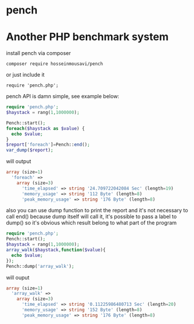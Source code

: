# pench
# Another PHP benchmark system
install pench via composer
```
composer require hosseinmousavi/pench
```
or just include it
```
require 'pench.php';
```
pench API is damn simple, see example below:

```php
require 'pench.php';
$haystack = rang(1,1000000);

Pench::start();
foreach($haystack as $value) {
  echo $value;
}
$report['foreach']=Pench::end();
var_dump($report);
```
will output
```php
array (size=1)
  'foreach' => 
    array (size=3)
      'time_elapsed' => string '24.709722042084 Sec' (length=19)
      'memory_usage' => string '112 Byte' (length=8)
      'peak_memory_usage' => string '176 Byte' (length=8)
```   
also you can use dump function to print the report and it's not necessary to call end() because dump itself will call it, it's possible to pass a label to dump() so it's obvious which result belong to what part of the program
```php
require 'pench.php';
Pench::start();
$haystack = rang(1,1000000);
array_walk($haystack,function($value){
  echo $value;
});
Pench::dump('array_walk');
```
will ouput
```php
array (size=1)
  'array_walk' => 
    array (size=3)
      'time_elapsed' => string '0.11225986480713 Sec' (length=20)
      'memory_usage' => string '152 Byte' (length=8)
      'peak_memory_usage' => string '176 Byte' (length=8)
```
